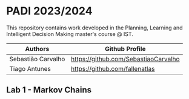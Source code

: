 # PADI 2023/2024

This repository contains work developed in the Planning, Learning and Intelligent Decision Making master's course @ IST.

Authors | Github Profile
--------|--------
Sebastião Carvalho | https://github.com/SebastiaoCarvalho
Tiago Antunes  | https://github.com/fallenatlas

## Lab 1 - Markov Chains
